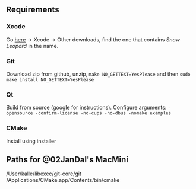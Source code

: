 ## Requirements

### Xcode

Go [here](https://developer.apple.com/) -> Xcode -> Other downloads, find the one that contains _Snow Leopard_ in the name.

### Git

Download zip from github, unzip, `make NO_GETTEXT=YesPlease` and then `sudo make install NO_GETTEXT=YesPlease`

### Qt

Build from source (google for instructions). Configure arguments: `-opensource -confirm-license -no-cups -no-dbus -nomake examples`

### CMake

Install using installer

## Paths for @02JanDal's MacMini

/User/kalle/libexec/git-core/git
/Applications/CMake.app/Contents/bin/cmake